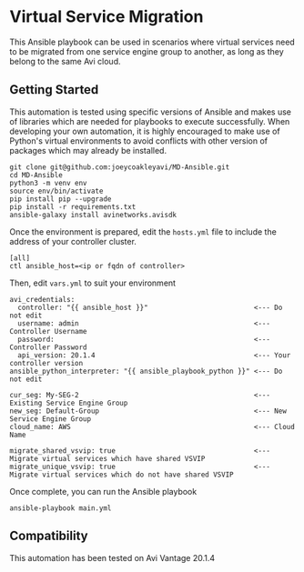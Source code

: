 # Virtual Service Migration
This Ansible playbook can be used in scenarios where virtual services need to be migrated from one service engine group to another, as long as they belong to the same Avi cloud.

## Getting Started
This automation is tested using specific versions of Ansible and makes use of libraries which are needed for playbooks to execute successfully. When developing your own automation, it is highly encouraged to make use of Python's virtual environments to avoid conflicts with other version of packages which may already be installed.

```
git clone git@github.com:joeycoakleyavi/MD-Ansible.git
cd MD-Ansible
python3 -m venv env
source env/bin/activate
pip install pip --upgrade
pip install -r requirements.txt
ansible-galaxy install avinetworks.avisdk
```

Once the environment is prepared, edit the `hosts.yml` file to include the address of your controller cluster.

```
[all]
ctl ansible_host=<ip or fqdn of controller>
```

Then, edit `vars.yml` to suit your environment

```
avi_credentials:
  controller: "{{ ansible_host }}"                          <--- Do not edit
  username: admin                                           <--- Controller Username
  password:                                                 <--- Controller Password
  api_version: 20.1.4                                       <--- Your controller version
ansible_python_interpreter: "{{ ansible_playbook_python }}" <--- Do not edit

cur_seg: My-SEG-2                                           <--- Existing Service Engine Group
new_seg: Default-Group                                      <--- New Service Engine Group
cloud_name: AWS                                             <--- Cloud Name 

migrate_shared_vsvip: true                                  <--- Migrate virtual services which have shared VSVIP
migrate_unique_vsvip: true                                  <--- Migrate virtual services which do not have shared VSVIP
```

Once complete, you can run the Ansible playbook

`ansible-playbook main.yml`

## Compatibility
This automation has been tested on Avi Vantage 20.1.4
